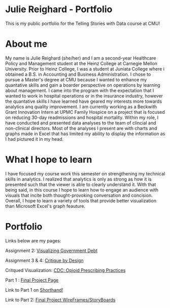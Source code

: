 # Julie Reighard - Portfolio
This is my public portfolio for the Telling Stories with Data course at CMU!

# About me 
My name is Julie Reighard (she/her) and I am a second-year Healthcare Policy and Management student at the Heinz College at Carnegie Mellon University. Prior to Heinz College, I was a student at Juniata College where i obtained a B.S. in Accounting and Business Administration. I chose to pursue a Master's degree at CMU because I wanted to enhance my quantative skills and gain a boarder perspective on operations by learning about management. I came into the program with the expectation that I wanted to work in hospital operations or in the insurance industry, however the quantative skills I have learned have geared my interests more towards analytics anq quality improvement. I am currently working as a Beckwith Grant Innovation Intern at UPMC Family Hospice on a project that is focused on reducing 30-day readmissions and hospital mortality. Within my role, I have conducted and presented data analyses to the team of clincial and non-clinical directors. Most of the analyses I present are with charts and graphs made in Excel that has limited my ability to display the information as I had pictured it in my head. 

# What I hope to learn
I have focused my course work this semester on strengthening my technical skills in analytics. I realized that analytics is only as strong as how it is presented such that the viewer is able to clearly understand it. With that being said, in this course I hope to learn how to engage an audience with visuals that incite both thought-provoking conversation and concision. Overall, I hope to learn a variety of tools that provide better visualization than Microsoft Excel's graph feauture. 

# Portfolio
Links below are my pages:

Assignment 2: [Visualizing Government Debt](https://julie-reighard.github.io/dataviz2/)

Assignment 3 & 4: [Critique by Design](https://julie-reighard.github.io/Critque-by-Design/)

Critqued Visualization: [CDC: Opioid Prescribing Practices](https://www.cdc.gov/drugoverdose/data/prescribing/prescribing-practices.html)

Part 1 : [Final Project Page](https://julie-reighard.github.io/Reighard-Portfolio/FinalProjectPage)

Link to Part 1 on [Shorthand!](https://carnegiemellon.shorthandstories.com/a-legal-addiction/index.html)

Link to Part 2: [Final Project WireFrames/StoryBoards](https://julie-reighard.github.io/Reighard-Portfolio/FinalProjectPage)



